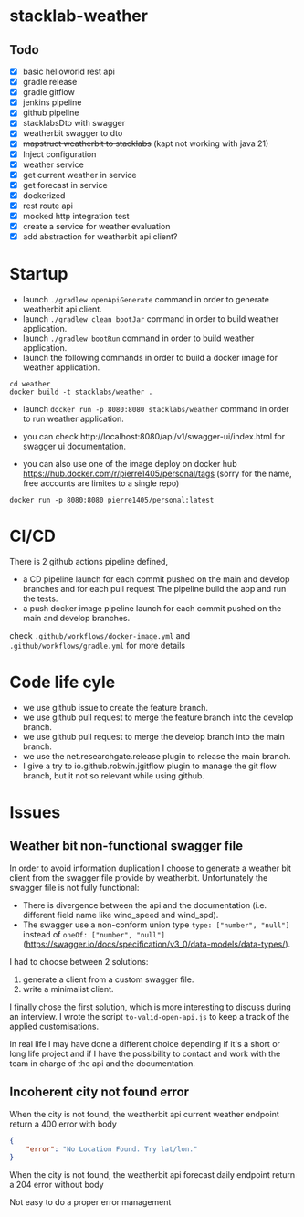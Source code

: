 # stacklab-weather

## Todo
- [X] basic helloworld rest api
- [X] gradle release
- [X] gradle gitflow
- [X] jenkins pipeline
- [X] github pipeline
- [X] stacklabsDto with swagger
- [X] weatherbit swagger to dto
- [X] ~~mapstruct weatherbit to stacklabs~~ (kapt not working with java 21)
- [X] Inject configuration
- [X] weather service
- [X] get current weather in service
- [X] get forecast in service
- [X] dockerized
- [X] rest route api
- [X] mocked http integration test
- [X] create a service for weather evaluation
- [X] add abstraction for weatherbit api client?

# Startup

- launch `./gradlew openApiGenerate` command in order to generate weatherbit api client.
- launch `./gradlew clean bootJar` command in order to build weather application.
- launch `./gradlew bootRun` command in order to build weather application.
- launch the following commands in order to build a docker image for weather application.
```
cd weather
docker build -t stacklabs/weather .
```
- launch `docker run -p 8080:8080 stacklabs/weather` command in order to run weather application.
- you can check http://localhost:8080/api/v1/swagger-ui/index.html for swagger ui documentation.

- you can also use one of the image deploy on docker hub https://hub.docker.com/r/pierre1405/personal/tags
  (sorry for the name, free accounts are limites to a single repo)
```
docker run -p 8080:8080 pierre1405/personal:latest
```

# CI/CD
There is 2 github actions pipeline defined,
- a CD pipeline launch for each commit pushed on the main and develop branches and for each pull request
  The pipeline build the app and run the tests.
- a push docker image pipeline launch for each commit pushed on the main and develop branches.

check `.github/workflows/docker-image.yml` and `.github/workflows/gradle.yml` for more details 

# Code life cyle

- we use github issue to create the feature branch.
- we use github pull request to merge the feature branch into the develop branch.
- we use github pull request to merge the develop branch into the main branch.
- we use the net.researchgate.release plugin to release the main branch.
- I give a try to io.github.robwin.jgitflow plugin to manage the git flow branch, but it not so relevant 
while using github.


# Issues

## Weather bit non-functional swagger file
In order to avoid information duplication I choose to generate a weather bit client from the 
swagger file provide by weatherbit. Unfortunately the swagger file is not fully functional:
- There is divergence between the api and the documentation (i.e. different field name like wind_speed and wind_spd).
- The swagger use a non-conform union type `type: ["number", "null"]` instead of `oneOf: ["number", "null"]` 
(https://swagger.io/docs/specification/v3_0/data-models/data-types/).

I had to choose between 2 solutions:

1. generate a client from a custom swagger file.
2. write a minimalist client.

I finally chose the first solution, which is more interesting to discuss during an interview. I wrote the script 
`to-valid-open-api.js` to keep a track of the applied customisations.

In real life I may have done a different choice depending if it's a short or long life project and if I have the 
possibility to contact and work with the team in charge of the api and the documentation. 


## Incoherent city not found error

When the city is not found, the weatherbit api current weather endpoint return a 400 error with body
```json
{
    "error": "No Location Found. Try lat/lon."
}
```
When the city is not found, the weatherbit api forecast daily endpoint return a 204 error without body

Not easy to do a proper error management

